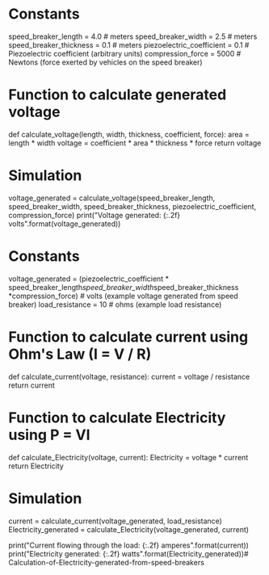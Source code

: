 # Constants
speed_breaker_length = 4.0  # meters
speed_breaker_width = 2.5  # meters
speed_breaker_thickness = 0.1  # meters
piezoelectric_coefficient = 0.1  # Piezoelectric coefficient (arbitrary units)
compression_force = 5000  # Newtons (force exerted by vehicles on the speed breaker)

# Function to calculate generated voltage
def calculate_voltage(length, width, thickness, coefficient, force):
    area = length * width
    voltage = coefficient * area * thickness * force
    return voltage

# Simulation
voltage_generated = calculate_voltage(speed_breaker_length, speed_breaker_width, speed_breaker_thickness, piezoelectric_coefficient, compression_force)
print("Voltage generated: {:.2f} volts".format(voltage_generated))
# Constants
voltage_generated = (piezoelectric_coefficient * speed_breaker_length*speed_breaker_width*speed_breaker_thickness *compression_force)  # volts (example voltage generated from speed breaker)
load_resistance = 10  # ohms (example load resistance)

# Function to calculate current using Ohm's Law (I = V / R)
def calculate_current(voltage, resistance):
    current = voltage / resistance
    return current

# Function to calculate Electricity using P = VI
def calculate_Electricity(voltage, current):
    Electricity = voltage * current
    return Electricity

# Simulation
current = calculate_current(voltage_generated, load_resistance)
Electricity_generated = calculate_Electricity(voltage_generated, current)

print("Current flowing through the load: {:.2f} amperes".format(current))
print("Electricity generated: {:.2f} watts".format(Electricity_generated))# Calculation-of-Electricity-generated-from-speed-breakers
